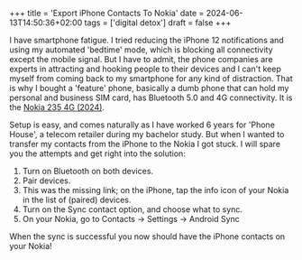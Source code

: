 +++
title = 'Export iPhone Contacts To Nokia'
date = 2024-06-13T14:50:36+02:00
tags = ['digital detox']
draft = false
+++

I have smartphone fatigue. I tried reducing the iPhone 12 notifications and using my automated 'bedtime' mode, which is blocking all connectivity except the mobile signal. But I have to admit, the phone companies are experts in attracting and hooking people to their devices and I can't keep myself from coming back to my smartphone for any kind of distraction. That is why I bought a 'feature' phone, basically a dumb phone that can hold my personal and business SIM card, has Bluetooth 5.0 and 4G connectivity. It is the [Nokia 235 4G (2024)](https://www.hmd.com/en_int/nokia-235-4g-2024?sku=1GF026GPG3L01).

Setup is easy, and comes naturally as I have worked 6 years for 'Phone House', a telecom retailer during my bachelor study. But when I wanted to transfer my contacts from the iPhone to the Nokia I got stuck. I will spare you the attempts and get right into the solution:

1. Turn on Bluetooth on both devices.
2. Pair devices.
3. This was the missing link; on the iPhone, tap the info icon of your Nokia in the list of (paired) devices.
4. Turn on the Sync contact option, and choose what to sync.
5. On your Nokia, go to Contacts -> Settings -> Android Sync

When the sync is successful you now should have the iPhone contacts on your Nokia!
